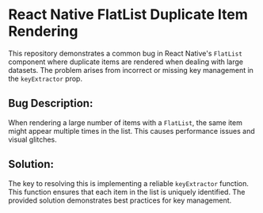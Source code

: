 # React Native FlatList Duplicate Item Rendering

This repository demonstrates a common bug in React Native's `FlatList` component where duplicate items are rendered when dealing with large datasets. The problem arises from incorrect or missing key management in the `keyExtractor` prop.

## Bug Description:

When rendering a large number of items with a `FlatList`, the same item might appear multiple times in the list.  This causes performance issues and visual glitches.

## Solution:

The key to resolving this is implementing a reliable `keyExtractor` function.  This function ensures that each item in the list is uniquely identified.   The provided solution demonstrates best practices for key management.